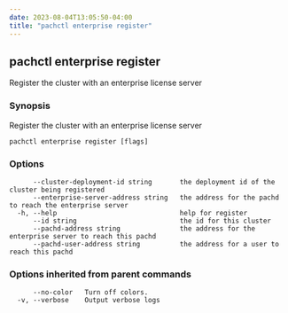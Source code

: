 ```yaml
---
date: 2023-08-04T13:05:50-04:00
title: "pachctl enterprise register"
---
```


## pachctl enterprise register

Register the cluster with an enterprise license server

### Synopsis

Register the cluster with an enterprise license server

```
pachctl enterprise register [flags]
```

### Options

```
      --cluster-deployment-id string       the deployment id of the cluster being registered
      --enterprise-server-address string   the address for the pachd to reach the enterprise server
  -h, --help                               help for register
      --id string                          the id for this cluster
      --pachd-address string               the address for the enterprise server to reach this pachd
      --pachd-user-address string          the address for a user to reach this pachd
```

### Options inherited from parent commands

```
      --no-color   Turn off colors.
  -v, --verbose    Output verbose logs
```

